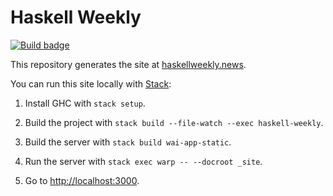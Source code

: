 # Haskell Weekly

[![Build badge][]][build]

This repository generates the site at [haskellweekly.news][].

You can run this site locally with [Stack][]:

1.  Install GHC with `stack setup`.

2.  Build the project with `stack build --file-watch --exec haskell-weekly`.

3.  Build the server with `stack build wai-app-static`.

4.  Run the server with `stack exec warp -- --docroot _site`.

5.  Go to <http://localhost:3000>.

[Build badge]: https://travis-ci.org/haskellweekly/haskellweekly.github.io.svg?branch=hakyll
[build]: https://travis-ci.org/haskellweekly/haskellweekly.github.io
[haskellweekly.news]: https://haskellweekly.news
[Stack]: https://docs.haskellstack.org/en/stable/README/
